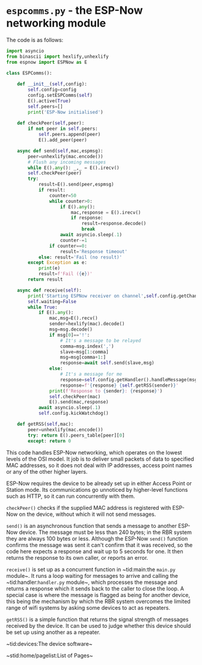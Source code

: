 # `espcomms.py` - the ESP-Now networking module #

The code is as follows:
```python
import asyncio
from binascii import hexlify,unhexlify
from espnow import ESPNow as E

class ESPComms():
    
    def __init__(self,config):
        self.config=config
        config.setESPComms(self)
        E().active(True)
        self.peers=[]
        print('ESP-Now initialised')
    
    def checkPeer(self,peer):
        if not peer in self.peers:
            self.peers.append(peer)
            E().add_peer(peer)

    async def send(self,mac,espmsg):
        peer=unhexlify(mac.encode())
        # Flush any incoming messages
        while E().any(): _,_ = E().irecv()
        self.checkPeer(peer)
        try:
            result=E().send(peer,espmsg)
            if result:
                counter=50
                while counter>0:
                    if E().any():
                        mac,response = E().irecv()
                        if response:
                            result=response.decode()
                            break
                    await asyncio.sleep(.1)
                    counter-=1
                if counter==0:
                    result='Response timeout'
            else: result='Fail (no result)'
        except Exception as e:
            print(e)
            result=f'Fail ({e})'
        return result

    async def receive(self):
        print('Starting ESPNow receiver on channel',self.config.getChannel())
        self.waiting=False
        while True:
            if E().any():
                mac,msg=E().recv()
                sender=hexlify(mac).decode()
                msg=msg.decode()
                if msg[0]=='!':
                    # It's a message to be relayed
                    comma=msg.index(',')
                    slave=msg[1:comma]
                    msg=msg[comma+1:]
                    response=await self.send(slave,msg)
                else:
                    # It's a message for me
                    response=self.config.getHandler().handleMessage(msg)
                    response=f'{response} {self.getRSS(sender)}'
                print(f'Response to {sender}: {response}')
                self.checkPeer(mac)
                E().send(mac,response)
            await asyncio.sleep(.1)
            self.config.kickWatchdog()

    def getRSS(self,mac):
        peer=unhexlify(mac.encode())
        try: return E().peers_table[peer][0]
        except: return 0
```

This code handles ESP-Now networking, which operates on the lowest levels of the OSI model. It job is to deliver small packets of data to specified MAC addresses, so it does not deal with IP addresses, access point names or any of the other higher layers.

ESP-Now requires the device to be already set up in either Access Point or Station mode. Its communications go unnoticed by higher-level functions such as HTTP, so it can run concurrently with them.

`checkPeer()` checks if the supplied MAC address is registered with ESP-Now on the device, without which it will not send messages.

`send()` is an asynchronous function that sends a message to another ESP-Now device. The message must be less than 240 bytes; in the RBR system they are always 100 bytes or less. Although the ESP-Now `send()` function confirms the message was sent it can't confirm that it was received, so the code here expects a response and wait up to 5 seconds for one. It then returns the response to its own caller, or reports an error.

`receive()` is set up as a concurrent function in ~tid:main:the `main.py` module~. It runs a loop waiting for messages to arrive and calling the ~tid:handler:`handler.py` module~, which processes the message and returns a response which it sends back to the caller to close the loop. A special case is where the message is flagged as being for another device, this being the mechanism by which the RBR system overcomes the limited range of wifi systems by asking some devices to act as repeaters.

`getRSS()` is a simple function that returns the signal strength of messages received by the device. It can be used to judge whether this device should be set up using another as a repeater.

~tid:devices:The device software~

~stid:home/pagelist:List of Pages~
